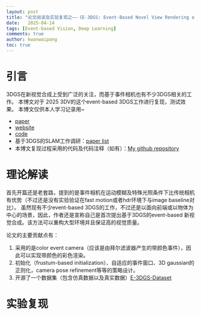 ```yaml
---
layout: post
title: "论文阅读及实验复现之——《E-3DGS: Event-Based Novel View Rendering of Large-Scale Scenes Using 3D Gaussian Splatting》"
date:   2025-04-14
tags: [Event-based Vision, Deep Learning]
comments: true
author: kwanwaipang
toc: true
---
```



<!-- * 目录
{:toc} -->


<!-- !!!!!!!!!!!!!!!!!!!!!!!!!!!!!!!!!!!!!!!!!!!!!!!!!!!!!!!!!!!!!!!!!!!!!!!!!!!!!!!!!!!!!!!!!!!!!!!!!!!!!!!!!!!!!!!!!!!!!!!!!!! -->
# 引言
3DGS在新视觉合成上受到广泛的关注，而基于事件相机也有不少3DGS相关的工作。
本博文对于 2025 3DV的这个event-based 3DGS工作进行复现，测试效果。
本博文仅供本人学习记录用~

* [paper](https://arxiv.org/pdf/2502.10827)
* [website](https://4dqv.mpi-inf.mpg.de/E3DGS/)
* [code](https://github.com/sohaib023/E-3DGS)
* 基于3DGS的SLAM工作调研：[paper list](https://github.com/KwanWaiPang/Awesome-3DGS-SLAM)
* 本博文复现过程采用的代码及代码注释（如有）：[My github repository](https://github.com/KwanWaiPang/E-3DGS)



# 理论解读
首先开篇还是老套路，提到的是事件相机在运动模糊及特殊光照条件下比传统相机有优势（不过还是没有实验验证在fast motion或者hdr环境下与image baseline对比）。
虽然现有不少event-based 3DGS的工作，不过还是以面向前端或以物体为中心的场景，因此，作者还是宣称自己是首次提出基于3DGS的event-based 新视觉合成。该方法可以重构大型环境并且保证高的视觉质量。

论文的主要贡献点有：
1. 采用的是color event camera（应该是由拜尔滤波器产生的带颜色事件），因此可以实现带颜色的彩色渲染。
2.  初始化（frustum-based initialization）、自适应的事件窗口、3D gaussian的正则化，camera pose refinement等等的策略设计。
3. 开源了一个数据集（包含仿真数据以及真实数据）[E-3DGS-Dataset](https://drive.google.com/drive/folders/1yRlg33ttbhm27EeyCpZTxrWlkX3C5bz1)



# 实验复现




